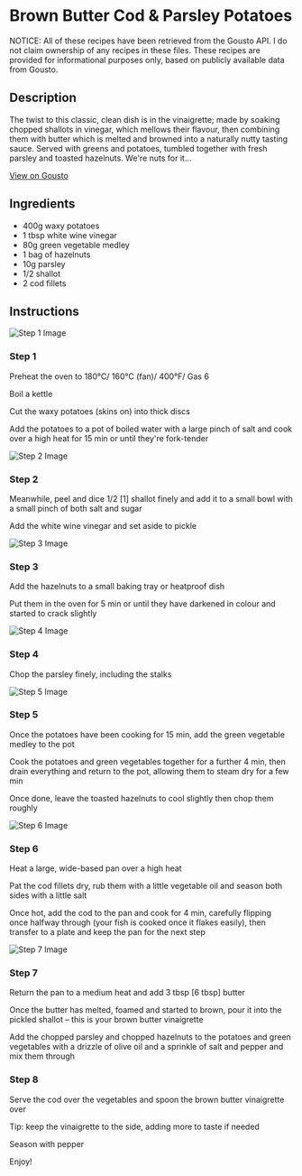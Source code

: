 # Brown Butter Cod & Parsley Potatoes

NOTICE: All of these recipes have been retrieved from the Gousto API. I do not claim ownership of any recipes in these files. These recipes are provided for informational purposes only, based on publicly available data from Gousto.

## Description

The twist to this classic, clean dish is in the vinaigrette; made by soaking chopped shallots in vinegar, which mellows their flavour, then combining them with butter which is melted and browned into a naturally nutty tasting sauce. Served with greens and potatoes, tumbled together with fresh parsley and toasted hazelnuts. We're nuts for it...

[View on Gousto](https://www.gousto.co.uk/recipes/cookbook/brown-butter-cod-parsley-potatoes)

## Ingredients

- 400g waxy potatoes
- 1 tbsp white wine vinegar 
- 80g green vegetable medley
- 1 bag of hazelnuts
- 10g parsley 
- 1/2 shallot
- 2 cod fillets

## Instructions

![Step 1 Image](https://production-media.gousto.co.uk/cms/recipe-step-image/661.step-1-x200.jpg)

### Step 1

Preheat the oven to 180°C/ 160°C (fan)/ 400°F/ Gas 6


Boil a kettle


Cut the waxy potatoes (skins on) into thick discs


Add the potatoes to a pot of boiled water with a large pinch of salt and cook over a high heat for 15 min or until they're fork-tender

![Step 2 Image](https://production-media.gousto.co.uk/cms/recipe-step-image/661.step-2-x200.jpg)

### Step 2

Meanwhile, peel and dice 1/2 <span class="text-danger">[1]</span> shallot finely and add it to a small bowl with a small pinch of both salt and sugar


Add the white wine vinegar and set aside to pickle

![Step 3 Image](https://production-media.gousto.co.uk/cms/recipe-step-image/661.step-3-x200.jpg)

### Step 3

Add the hazelnuts to a small baking tray or heatproof dish


Put them in the oven for 5 min or until they have darkened in colour and started to crack slightly

![Step 4 Image](https://production-media.gousto.co.uk/cms/recipe-step-image/661__-step-4-x200.jpg)

### Step 4

Chop the parsley finely, including the stalks

![Step 5 Image](https://production-media.gousto.co.uk/cms/recipe-step-image/661_step-5-x200.jpg)

### Step 5

Once the potatoes have been cooking for 15 min, add the green vegetable medley to the pot


Cook the potatoes and green vegetables together for a further 4 min, then drain everything and return to the pot, allowing them to steam dry for a few min


Once done, leave the toasted hazelnuts to cool slightly then chop them roughly

![Step 6 Image](https://production-media.gousto.co.uk/cms/recipe-step-image/661.step-6-x200.jpg)

### Step 6

Heat a large, wide-based pan over a high heat


Pat the cod fillets dry, rub them with a little vegetable oil and season both sides with a little salt


Once hot, add the cod to the pan and cook for 4 min, carefully flipping once halfway through (your fish is cooked once it flakes easily), then transfer to a plate and keep the pan for the next step

![Step 7 Image](https://production-media.gousto.co.uk/cms/recipe-step-image/661.step-7-x200.jpg)

### Step 7

Return the pan to a medium heat and add 3 tbsp <span class="text-danger">[6 tbsp]</span> butter 


Once the butter has melted, foamed and started to brown, pour it into the pickled shallot – this is your brown butter vinaigrette 


Add the chopped parsley and chopped hazelnuts to the potatoes and green vegetables with a drizzle of olive oil and a sprinkle of salt and pepper and mix them through

### Step 8

Serve the cod over the vegetables and spoon the brown butter vinaigrette over


Tip: keep the vinaigrette to the side, adding more to taste if needed


Season with pepper


Enjoy!

